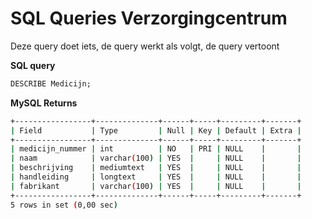 # SQL Queries Verzorgingcentrum


Deze query doet iets, de query werkt als volgt, de query vertoont

**SQL query**
```sql
DESCRIBE Medicijn;
```
**MySQL Returns**
```bash
+-----------------+--------------+------+-----+---------+-------+
| Field           | Type         | Null | Key | Default | Extra |
+-----------------+--------------+------+-----+---------+-------+
| medicijn_nummer | int          | NO   | PRI | NULL    |       |
| naam            | varchar(100) | YES  |     | NULL    |       |
| beschrijving    | mediumtext   | YES  |     | NULL    |       |
| handleiding     | longtext     | YES  |     | NULL    |       |
| fabrikant       | varchar(100) | YES  |     | NULL    |       |
+-----------------+--------------+------+-----+---------+-------+
5 rows in set (0,00 sec)
```



